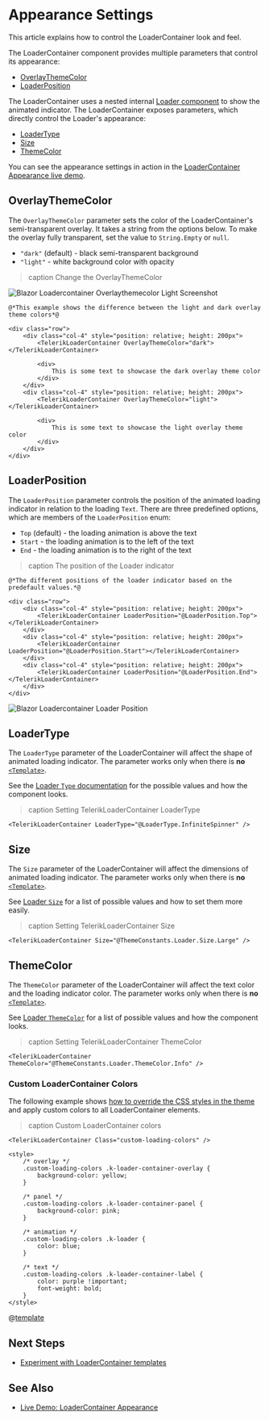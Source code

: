
# Appearance Settings

This article explains how to control the LoaderContainer look and feel.

The LoaderContainer component provides multiple parameters that control its appearance:

* [OverlayThemeColor](#overlaythemecolor)
* [LoaderPosition](#loaderposition)

The LoaderContainer uses a nested internal [Loader component](slug:loader-overview) to show the animated indicator. The LoaderContainer exposes parameters, which directly control the Loader's appearance:

* [LoaderType](#loadertype)
* [Size](#size)
* [ThemeColor](#themecolor)

You can see the appearance settings in action in the [LoaderContainer Appearance live demo](https://demos.telerik.com/blazor-ui/loadercontainer/appearance).

## OverlayThemeColor

The `OverlayThemeColor` parameter sets the color of the LoaderContainer's semi-transparent overlay. It takes a string from the options below. To make the overlay fully transparent, set the value to `String.Empty` or `null`.

* `"dark"` (default) - black semi-transparent background
* `"light"` - white background color with opacity

>caption Change the OverlayThemeColor

![Blazor Loadercontainer Overlaythemecolor Light Screenshot](images/loadercontainer-overlaythemecolor-light-screenshot.png)

````RAZOR
@*This example shows the difference between the light and dark overlay theme colors*@

<div class="row">
    <div class="col-4" style="position: relative; height: 200px">
        <TelerikLoaderContainer OverlayThemeColor="dark"></TelerikLoaderContainer>

        <div>
            This is some text to showcase the dark overlay theme color
        </div>
    </div>
    <div class="col-4" style="position: relative; height: 200px">
        <TelerikLoaderContainer OverlayThemeColor="light"></TelerikLoaderContainer>

        <div>
            This is some text to showcase the light overlay theme color
        </div>
    </div>
</div>
````

## LoaderPosition

The `LoaderPosition` parameter controls the position of the animated loading indicator in relation to the loading `Text`. There are three predefined options, which are members of the `LoaderPosition` enum:

* `Top` (default) - the loading animation is above the text
* `Start` - the loading animation is to the left of the text
* `End` - the loading animation is to the right of the text

>caption The position of the Loader indicator

````RAZOR
@*The different positions of the loader indicator based on the predefault values.*@

<div class="row">
    <div class="col-4" style="position: relative; height: 200px">
        <TelerikLoaderContainer LoaderPosition="@LoaderPosition.Top"></TelerikLoaderContainer>
    </div>
    <div class="col-4" style="position: relative; height: 200px">
        <TelerikLoaderContainer LoaderPosition="@LoaderPosition.Start"></TelerikLoaderContainer>
    </div>
    <div class="col-4" style="position: relative; height: 200px"> 
        <TelerikLoaderContainer LoaderPosition="@LoaderPosition.End"></TelerikLoaderContainer>
    </div>
</div>
````

![Blazor Loadercontainer Loader Position](images/loadercontainer-loader-position.png)

## LoaderType

The `LoaderType` parameter of the LoaderContainer will affect the shape of animated loading indicator. The parameter works only when there is **no** [`<Template>`](slug:loadercontainer-template).

See the [Loader `Type` documentation](slug:loader-appearance#type) for the possible values and how the component looks.

>caption Setting TelerikLoaderContainer LoaderType

````RAZOR
<TelerikLoaderContainer LoaderType="@LoaderType.InfiniteSpinner" />
````

## Size

The `Size` parameter of the LoaderContainer will affect the dimensions of animated loading indicator. The parameter works only when there is **no** [`<Template>`](slug:loadercontainer-template).

See [Loader `Size`](slug:loader-appearance#size) for a list of possible values and how to set them more easily.

>caption Setting TelerikLoaderContainer Size

````RAZOR
<TelerikLoaderContainer Size="@ThemeConstants.Loader.Size.Large" />
````

## ThemeColor

The `ThemeColor` parameter of the LoaderContainer will affect the text color and the loading indicator color. The parameter works only when there is **no** [`<Template>`](slug:loadercontainer-template).

See [Loader `ThemeColor`](slug:loader-appearance#themecolor) for a list of possible values and how the component looks.

>caption Setting TelerikLoaderContainer ThemeColor

````RAZOR
<TelerikLoaderContainer ThemeColor="@ThemeConstants.Loader.ThemeColor.Info" />
````

### Custom LoaderContainer Colors

The following example shows [how to override the CSS styles in the theme](slug:themes-override) and apply custom colors to all LoaderContainer elements.

>caption Custom LoaderContainer colors

````RAZOR
<TelerikLoaderContainer Class="custom-loading-colors" />

<style>
    /* overlay */
    .custom-loading-colors .k-loader-container-overlay {
        background-color: yellow;
    }

    /* panel */
    .custom-loading-colors .k-loader-container-panel {
        background-color: pink;
    }

    /* animation */
    .custom-loading-colors .k-loader {
        color: blue;
    }

    /* text */
    .custom-loading-colors .k-loader-container-label {
        color: purple !important;
        font-weight: bold;
    }
</style>
````

@[template](/_contentTemplates/common/themebuilder-section.md#appearance-themebuilder)

## Next Steps

* [Experiment with LoaderContainer templates](slug:loadercontainer-template)

## See Also

* [Live Demo: LoaderContainer Appearance](https://demos.telerik.com/blazor-ui/loadercontainer/appearance)
